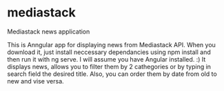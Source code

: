 # mediastack
Mediastack news application

This is Anngular app for displaying news from Mediastack API. When you download it, just install neccessary dependancies using npm install and then run it with ng serve. I will assume you have Angular installed. :) It displays news, allows you to filter them by 2 cathegories or by typing in search field the desired title. Also, you can order them by date from old to new and vise versa. 
